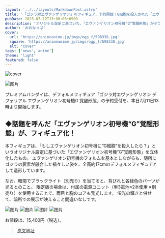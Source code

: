 ```yaml
---
layout: '../../layouts/MarkdownPost.astro'
title: '「ゴジラ対エヴァンゲリオン」のフィギュア、予約開始！G細胞を投入された「エヴァ初号機」が禍々しい'
pubDate: 2023-07-12T13:00:03+0900
description: 'オリジナル設定に基づいた、「エヴァンゲリオン初号機“G”覚醒形態」がデフォルメフィギュア化。禍々しい姿が美しい！'
author: 'おおなっぱ'
cover:
  url: 'https://animeanime.jp/imgs/ogp_f/598338.jpg'
  square: 'https://animeanime.jp/imgs/ogp_f/598338.jpg'
  alt: "cover"
tags: ['news','anime']
theme: 'light'
featured: false
---
```


![cover](https://animeanime.jp/imgs/ogp_f/598338.jpg)

![图片](/imgs/zoom/598348.png)

プレミアムバンダイは、デフォルメフィギュア「ゴジラ対エヴァンゲリオン デフォリアル エヴァンゲリオン初号機G 覚醒形態」の予約受付を、本日7月11日13時より開始します。

## ◆話題を呼んだ「エヴァンゲリオン初号機“G”覚醒形態」が、フィギュア化！

本フィギュアは、「もしエヴァンゲリオン初号機に“G細胞”を投入したら？」というオリジナル設定に基づいた「エヴァンゲリオン初号機“G”覚醒形態」を立体化したもの。 エヴァンゲリオン初号機のフォルムを基本としながらも、随所にゴジラの要素が融合した禍々しい姿を、全高約17cmのデフォルメフィギュアとして造形しています。

なお、暗闇でブラックライト（別売り）を当てると、背びれと各緑色のパーツが光るとのこと。 限定版の場合は、付属の電源ユニット（単3電池×2本使用 ※別売り）を使用することで、両目と胸のコアも発光します。 蛍光の輝きと併せて、暗所での展示が映えること間違いなしです。

![图片](/imgs/zoom/598349.jpg)
![图片](/imgs/zoom/598350.jpg)
![图片](/imgs/zoom/598351.jpg)
![图片](/imgs/zoom/598352.jpg)

お値段は、15,400円（税込）。

>[原文地址](https://animeanime.jp/article/2023/07/12/78551.html)  